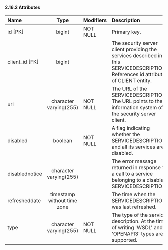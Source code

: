#### 2.16.2 Attributes

| Name           |            Type             | Modifiers | Description                                                                                                                       |
|:---------------|:---------------------------:|:----------|:----------------------------------------------------------------------------------------------------------------------------------|
| id [PK]        |           bigint            | NOT NULL  | Primary key.                                                                                                                      |
| client_id [FK] |           bigint            |           | The security server client providing the services described in this SERVICEDESCRIPTION. References id attribute of CLIENT entity. |
| url            |   character varying(255)    | NOT NULL  | The URL of the SERVICEDESCRIPTION. The URL points to the information system of the security server client.                        |
| disabled       |           boolean           | NOT NULL  | A flag indicating whether the SERVICEDESCRIPTION and all its services are disabled.                                               |
| disablednotice |   character varying(255)    |           | The error message returned in response to a call to a service belonging to a disabled SERVICEDESCRIPTION.                         |
| refresheddate  | timestamp without time zone |           | The time when the SERVICEDESCRIPTION was last refreshed.                                                                          |
| type           |   character varying(255)    | NOT NULL  | The type of the service description. At the time of writing 'WSDL' and 'OPENAPI3' types are supported.                            |